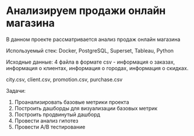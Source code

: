 # Анализируем продажи онлайн магазина

В данном проекте рассматривается анализ продаж онлайн магазина

Используемый стек: Docker, PostgreSQL, Superset, Tableau, Python

Исходные данные: 4 файла в формате csv - информация о заказах, информация о клиентах, информация о городах, информация о скидках.

city.csv, client.csv, promotion.csv, purchase.csv

Задачи: 
1) Проанализировать базовые метрики проекта
2) Построить дашборды для визуализации базовых метрик
3) Построить продвинутый дашборд
4) Провести анализ гипотез 
5) Провести А/В тестирование

